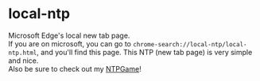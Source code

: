 # local-ntp
Microsoft Edge's local new tab page.
<br>
If you are on microsoft, you can go to `chrome-search://local-ntp/local-ntp.html`, and you'll find this page. This NTP (new tab page) is very simple and nice.
<br>
Also be sure to check out my [NTPGame](https://github.com/DaCuteRaccoon/NTPGame)!
